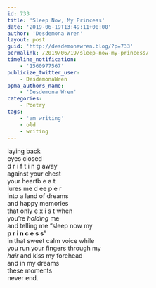```yaml
---
id: 733
title: 'Sleep Now, My Princess'
date: '2019-06-19T13:49:11+00:00'
author: 'Desdemona Wren'
layout: post
guid: 'http://desdemonawren.blog/?p=733'
permalink: /2019/06/19/sleep-now-my-princess/
timeline_notification:
    - '1560977567'
publicize_twitter_user:
    - DesdemonaWren
ppma_authors_name:
    - 'Desdemona Wren'
categories:
    - Poetry
tags:
    - 'am writing'
    - old
    - writing
---
```


laying back  
eyes closed  
d r i f t i n g away   
against your chest  
your heartb e a t  
lures me d ee p e r  
into a land of dreams  
and happy memories  
that only e x i s t when  
you’re *holding* me  
and telling me “sleep now my  
**p r i n c e s s**”  
in that sweet calm voice while  
you run your fingers through my  
*hair* and kiss my forehead  
and in my dreams  
these moments  
never end.